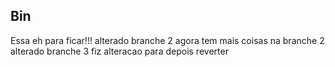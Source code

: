## Bin
Essa eh para ficar!!!
alterado branche 2
agora tem mais coisas na branche 2
alterado branche 3
fiz alteracao para depois reverter
